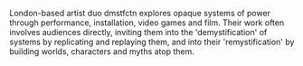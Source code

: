 London-based artist duo dmstfctn explores opaque systems of power through performance, installation, video games and film. Their work often involves audiences directly, inviting them into the 'demystification' of systems by replicating and replaying them, and into their 'remystification' by building worlds, characters and myths atop them.